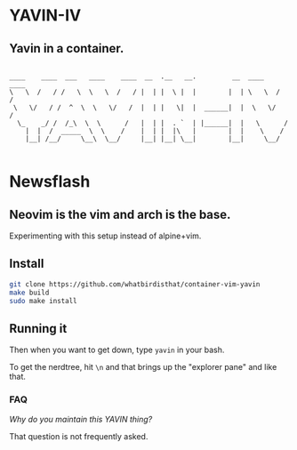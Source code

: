 # YAVIN-IV
## Yavin in a container.

```

____    ____  ___   ____    ____  __  .__   __.         __  ____    ____ 
\   \  /   / /   \  \   \  /   / |  | |  \ |  |        |  | \   \  /   / 
 \   \/   / /  ^  \  \   \/   /  |  | |   \|  |  ______|  |  \   \/   /  
  \_    _/ /  /_\  \  \      /   |  | |  . `  | |______|  |   \      /   
    |  |  /  _____  \  \    /    |  | |  |\   |        |  |    \    /    
    |__| /__/     \__\  \__/     |__| |__| \__|        |__|     \__/     
                                                                         

```
# Newsflash
## Neovim is the vim and arch is the base.

Experimenting with this setup instead of alpine+vim.

## Install

```bash
git clone https://github.com/whatbirdisthat/container-vim-yavin
make build
sudo make install
```

## Running it

Then when you want to get down, type `yavin` in your bash.

To get the nerdtree, hit `\n` and that brings up the "explorer pane" and like that.

### FAQ

*Why do you maintain this YAVIN thing?*

That question is not frequently asked.

